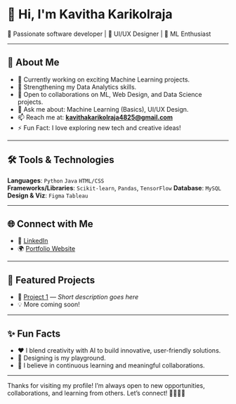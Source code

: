 # 👋 Hi, I'm Kavitha Karikolraja

🚀 Passionate software developer | 🎨 UI/UX Designer | 🤖 ML Enthusiast

---

## 🧠 About Me

- 🔭 Currently working on exciting Machine Learning projects.
- 🌱 Strengthening my Data Analytics skills.
- 👯 Open to collaborations on ML, Web Design, and Data Science projects.
- 💬 Ask me about: Machine Learning (Basics), UI/UX Design.
- 📫 Reach me at: **kavithakarikolraja4825@gmail.com**
- ⚡ Fun Fact: I love exploring new tech and creative ideas!

---

## 🛠️ Tools & Technologies

**Languages**: `Python` `Java` `HTML/CSS`  
**Frameworks/Libraries**: `Scikit-learn`, `Pandas`, `TensorFlow`
**Database**: `MySQL`  
**Design & Viz**: `Figma` `Tableau`

---

## 🌐 Connect with Me

- 🔗 [LinkedIn](https://www.linkedin.com/in/kavitha-k-/)
- 🌍 [Portfolio Website](https://your-portfolio.com)

---

## 📂 Featured Projects

- 🎯 [Project 1](https://github.com/KAVITHA-KARIKOLRAJA/Bike-data-analysis.git) — *Short description goes here*
- 💡 More coming soon!

---

## ✨ Fun Facts

- ❤️ I blend creativity with AI to build innovative, user-friendly solutions.
- 🎨 Designing is my playground.
- 🧩 I believe in continuous learning and meaningful collaborations.

---

Thanks for visiting my profile! I’m always open to new opportunities, collaborations, and learning from others. Let’s connect! 👨‍💻🚀💬
